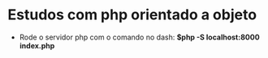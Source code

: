 # Estudos com php orientado a objeto

* Rode o servidor php com o comando no dash: **$php -S localhost:8000 index.php**
